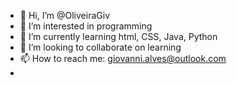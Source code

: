 - 👋 Hi, I’m @OliveiraGiv
- 👀 I’m interested in programming
- 🌱 I’m currently learning html, CSS, Java, Python
- 💞️ I’m looking to collaborate on learning 
- 📫 How to reach me: giovanni.alves@outlook.com
- 
<!---
OliveiraGiv/OliveiraGiv is a ✨ special ✨ repository because its `README.md` (this file) appears on your GitHub profile.
You can click the Preview link to take a look at your changes.
--->
